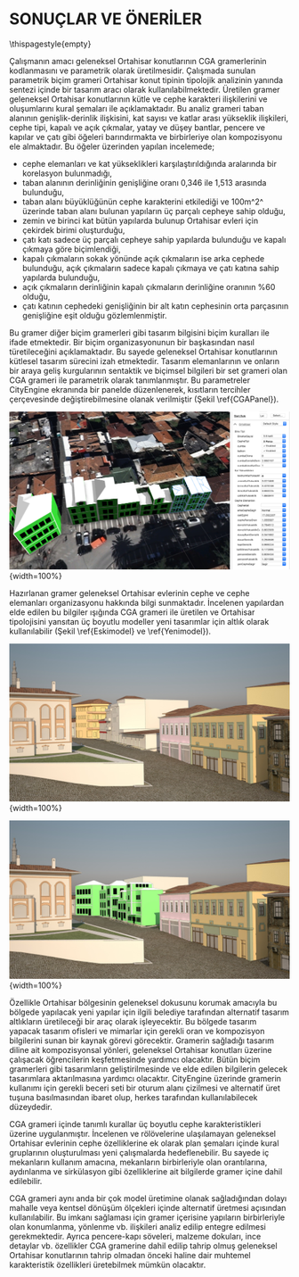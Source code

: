 # SONUÇLAR VE ÖNERİLER

\thispagestyle{empty}

Çalışmanın amacı geleneksel Ortahisar konutlarının CGA gramerlerinin kodlanmasını ve parametrik olarak üretilmesidir. Çalışmada sunulan parametrik biçim grameri Ortahisar konut tipinin tipolojik analizinin yanında sentezi içinde bir tasarım aracı olarak kullanılabilmektedir. Üretilen gramer geleneksel Ortahisar konutlarının kütle ve cephe karakteri ilişkilerini ve oluşumlarını kural şemaları ile açıklamaktadır. Bu analiz grameri taban alanının genişlik-derinlik ilişkisini, kat sayısı ve katlar arası yükseklik ilişkileri, cephe tipi, kapalı ve açık çıkmalar, yatay ve düşey bantlar, pencere ve kapılar ve çatı gibi öğeleri barındırmakta ve birbirleriye olan kompozisyonu ele almaktadır. Bu öğeler üzerinden yapılan incelemede;

- cephe elemanları ve kat yükseklikleri karşılaştırıldığında aralarında bir korelasyon bulunmadığı,
- taban alanının derinliğinin genişliğine oranı 0,346 ile 1,513 arasında bulunduğu,
- taban alanı büyüklüğünün cephe karakterini etkilediği ve 100m^2^ üzerinde taban alanı bulunan yapıların üç parçalı cepheye sahip olduğu,
- zemin ve birinci kat bütün yapılarda bulunup Ortahisar evleri için çekirdek birimi oluşturduğu,
- çatı katı sadece üç parçalı cepheye sahip yapılarda bulunduğu ve kapalı çıkmaya göre biçimlendiği,
- kapalı çıkmaların sokak yönünde açık çıkmaların ise arka cephede bulunduğu, açık çıkmaların sadece kapalı çıkmaya ve çatı katına sahip yapılarda bulunduğu,
- açık çıkmaların derinliğinin kapalı çıkmaların derinliğine oranının %60 olduğu,
- çatı katının cephedeki genişliğinin bir alt katın cephesinin orta parçasının genişliğine eşit olduğu gözlemlenmiştir.

Bu gramer diğer biçim gramerleri gibi tasarım bilgisini biçim kuralları ile ifade etmektedir. Bir biçim organizasyonunun bir başkasından nasıl türetileceğini açıklamaktadır. Bu sayede geleneksel Ortahisar konutlarının kütlesel tasarım sürecini izah etmektedir. Tasarım elemanlarının ve onların bir araya geliş kurgularının sentaktik ve biçimsel bilgileri bir set grameri olan CGA grameri ile parametrik olarak tanımlanmıştır. Bu parametreler CityEngine ekranında bir panelde düzenlenerek, kısıtların tercihler çerçevesinde değiştirebilmesine olanak verilmiştir (Şekil \ref{CGAPanel}).

![CityEngine yazılımı üzerinde üretilen modeller ve seçili modele ait bilgilerin bulunduğu panelin görünüşü. \label{CGAPanel}](source/figures/CGAPanel.png){width=100%}

Hazırlanan gramer geleneksel Ortahisar evlerinin cephe ve cephe elemanları organizasyonu hakkında bilgi sunmaktadır. İncelenen yapılardan elde edilen bu  bilgiler ışığında CGA grameri ile üretilen ve Ortahisar tipolojisini yansıtan üç boyutlu modeller yeni tasarımlar için altlık olarak kullanılabilir (Şekil \ref{Eskimodel} ve \ref{Yenimodel}).

![Ortahisar'da Trabzon Kültür Müdürlüğü binası önünde kalan yapıların model görünümü. \label{Eskimodel}](source/figures/1Original.jpg){width=100%}

![Ortahisar'da Trabzon Kültür Müdürlüğü binası önünde kalan yapıların yerine üretilmiş tasarım altlıkları görünümü. \label{Yenimodel}](source/figures/1Enhanced.jpg){width=100%}

Özellikle Ortahisar bölgesinin geleneksel dokusunu korumak amacıyla bu bölgede yapılacak yeni yapılar için ilgili belediye tarafından alternatif tasarım altlıkların üretileceği bir araç olarak işleyecektir. Bu bölgede tasarım yapacak tasarım ofisleri ve mimarlar için gerekli oran ve kompozisyon bilgilerini sunan bir kaynak görevi görecektir. Gramerin sağladığı tasarım diline ait kompozisyonsal yönleri, geleneksel Ortahisar konutları üzerine çalışacak öğrencilerin keşfetmesinde yardımcı olacaktır. Bütün biçim gramerleri gibi tasarımların geliştirilmesinde ve elde edilen bilgilerin gelecek tasarımlara aktarılmasına yardımcı olacaktır. CityEngine üzerinde gramerin kullanımı için gerekli beceri seti bir oturum alanı çizilmesi ve alternatif üret tuşuna basılmasından ibaret olup, herkes tarafından kullanılabilecek düzeydedir.

CGA grameri içinde tanımlı kurallar üç boyutlu cephe karakteristikleri üzerine uygulanmıştır. İncelenen ve rölövelerine ulaşılamayan geleneksel Ortahisar evlerinin cephe özelliklerine ek olarak plan şemaları içinde kural gruplarının oluşturulması yeni çalışmalarda hedeflenebilir. Bu sayede iç mekanların kullanım amacına, mekanların birbirleriyle olan orantılarına, aydınlanma ve sirkülasyon gibi özelliklerine ait bilgilerde gramer içine dahil edilebilir. 

CGA grameri aynı anda bir çok model üretimine olanak sağladığından dolayı mahalle veya kentsel dönüşüm ölçekleri içinde alternatif üretmesi açısından kullanılabilir. Bu imkanı sağlaması için gramer içerisine yapıların birbirleriyle olan konumlanma, yönlenme vb. ilişkileri analiz edilip entegre edilmesi gerekmektedir. Ayrıca pencere-kapı söveleri, malzeme dokuları, ince detaylar vb. özellikler CGA gramerine dahil edilip tahrip olmuş geleneksel Ortahisar konutlarının tahrip olmadan önceki haline dair muhtemel karakteristik özellikleri üretebilmek mümkün olacaktır.



<!--

Page 116
the ability to generate many versions of the model underscored that it was to be viewed and treated as a research tool and not as an instance of ‘scientific truth’. The goal of the model was to give spatial presence to a range of possibilities, much as I argue the interaction of ritual and landscape must have taken shape within a range of configurations and not as a pre-designed, static diagram. Procedural modeling provided a framework for the incorporation of alternatives and the reasoning behind them. [@Saldana:2015wj]


Page 8
In the present case, the grammar generates a portfolio of simple house designs that follow the typological and cultural continuity of the vernacular architecture of Sarajevo. Here, the grammar serves as a creative design instrument. It does not generate the designs but rather reinterprets them in contemporary terms. Each design in the portfolio can further be transformed according to functional, structural, and aesthetic properties.The grammar-based design method provides an apparatus for the continuing transformation of an existing type leading to the generation of a new type. [@Colakoglu:2005kc]


Geleneksel Trabzon Ortahisar konutları

- Çalışmanın amacı
  - Önerilen çalışma yordamsal modelleme yöntemi kullanılarak geleneksel Trabzon konutlarının CGA gramerinin kodlanmasını ve parametrik olarak üretilmesini amaçlamaktadır.
- Çalışmanın anlamı
- sonunda ne elde edildiği
- kimin bundan faydalanacağı, kime referans-kaynak olacak, kimin işine yarar. Kimler kullanabilir, nasıl bir beceri seti gerektirir.
- Belediyeler de kullanılabilir
- Eğitim amaçlı kullanılabilir

Alternatif üretmek yerine bilgilerin değerlendirilmesi daha önemli.

- Database kurup değerler girilip iyileştirme yapılabilir.
- Planlar bu model sistemine eklenebilir.
- Mahalle-kentsel dönüşüm ölçeği için kullanılabilir. Bunun için yapıların birbiriyle olan ilişkileri (konumlanma, yönlenme, vb.) analiz edilip sisteme entegre edilmeli.
- Dokular ve ince detaylar içerisine eklenerek edilerek VR sistemler ile beraber tanıtımları yapılabilir.
- Kent kütüphanesinde veri-bilgi kümesi olarak üç boyutlu gösterimler ile sunulabilir.
- İnternet ortamında yapay alanlar oluşturulup genel karakter hakkında bilgi verilebilir.
- Geliştirilecek CGA kodu ile beraber tahrip olmuş geleneksel Ortahisar konutlarının tahrip olmadan önceki haline dair muhtemel karakteristik özellikleri üretilebilmek. PENCERE SÖVELERİNİN EKLENMESİ LAZIM

-->